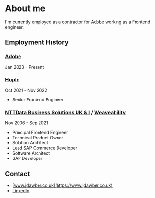 # About me

I'm currently employed as a contractor for [Adobe](https://www.adobe.com) working as a Frontend engineer.

## Employment History

### [Adobe](https://www.adobe.com)
Jan 2023 - Present

### [Hopin](https://hopin.com/)
Oct 2021 - Nov 2022

- Senior Frontend Engineer


### [NTTData Business Solutions UK & I](https://nttdata-solutions.com/uk/) / [Weaveability](https://nttdata-solutions.com/uk/)
Nov 2006 - Sep 2021


- Principal Frontend Engineer
- Technical Product Owner
- Solution Architect
- Lead SAP Commerce Developer
- Software Architect
- SAP Developer

## Contact
- [www.jdawber.co.uk](https://www.jdawber.co.uk)
- [LinkedIn](https://www.linkedin.com/in/jdawber/)
